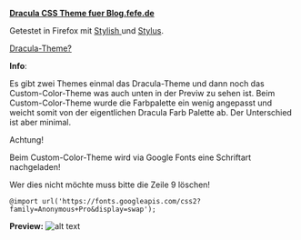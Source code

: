 **<u>Dracula CSS Theme fuer Blog.fefe.de</u>**

Getestet in Firefox mit [Stylish ](https://addons.mozilla.org/de/firefox/addon/stylish/)und [Stylus](https://addons.mozilla.org/de/firefox/addon/styl-us/).

[Dracula-Theme?](https://draculatheme.com/about)

**Info**:

Es gibt zwei Themes einmal das Dracula-Theme und dann noch das Custom-Color-Theme was auch unten in der Previw zu sehen ist. Beim Custom-Color-Theme wurde die Farbpalette ein wenig angepasst und weicht somit von der eigentlichen Dracula Farb Palette ab. Der Unterschied ist aber minimal.

Achtung!

Beim Custom-Color-Theme wird via Google Fonts eine Schriftart nachgeladen!

Wer dies nicht möchte muss bitte die Zeile 9 löschen!

`@import url('https://fonts.googleapis.com/css2?family=Anonymous+Pro&display=swap');`

**Preview:**
![alt text](https://github.com/[Nekogami-dono/]/[Dracula-Theme-Blog.fefe]/blob/[main]/blog.fefe.de.png?raw=true)
